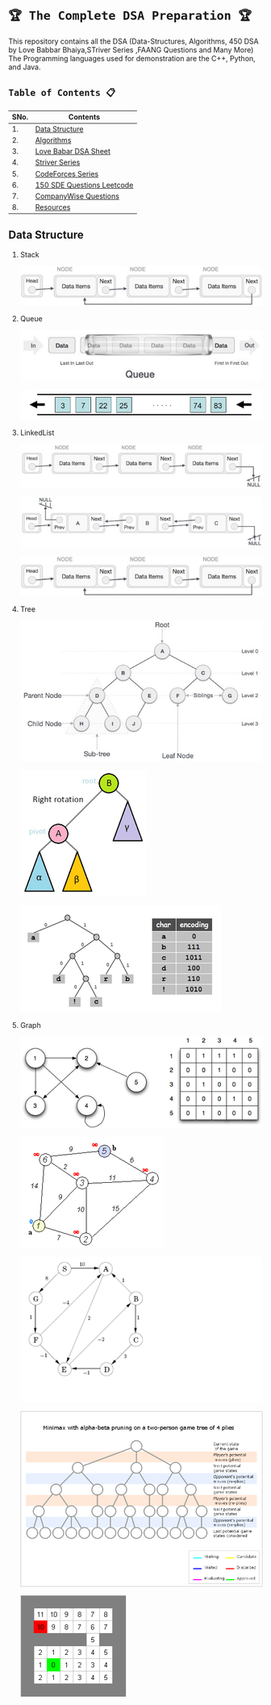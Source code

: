 # `🏆 The Complete DSA Preparation 🏆`

This repository contains all the DSA (Data-Structures, Algorithms, 450 DSA by Love Babbar Bhaiya,STriver Series ,FAANG Questions and Many More)
The Programming languages used for demonstration are the C++, Python, and Java.

## `Table of Contents 📋`
| **SNo.** | **Contents** |
| -------  | ------------ |
| 1.       | [Data Structure](https://github.com/mrpawan-gupta/DSA-inNout/tree/main/1%5D.%20Data%20Structures) |
| 2.       | [Algorithms](https://github.com/mrpawan-gupta/DSA-inNout/tree/main/2%5D.%20Algorithms) |
| 3.       | [Love Babar DSA Sheet](https://github.com/mrpawan-gupta/DSA-inNout/tree/main/3%5D.%20Love%20Babbar%20DSA%20Sheet) |
| 4.       | [Striver Series](https://github.com/mrpawan-gupta/DSA-inNout/tree/main/4%5D.%20Striver%20Series) |
| 5.       | [CodeForces Series](https://github.com/mrpawan-gupta/DSA-inNout/tree/main/5%5D.%20CodeForces%20Series) |
| 6.       | [150 SDE Questions Leetcode]() |
| 7.       | [CompanyWise Questions](https://github.com/mrpawan-gupta/DSA-inNout/tree/main/7%5D.%20CompanyWise%20Questions) |
| 8.       | [Resources]() |


## Data Structure

1. Stack

	![Preview](Resources/Images/singly_circular_linked_list.jpg)

2. Queue

	![Preview](Resources/Images/queue.jpg)

	![Preview](Resources/Images/priorityqueue.png)

3. LinkedList
	
	![Preview](Resources/Images/linked_list.jpg)
	
	![Preview](Resources/Images/doubly_linked_list.jpg)
		
	![Preview](Resources/Images/singly_circular_linked_list.jpg)
	

4. Tree

	![Preview](Resources/Images/binary_tree.jpg)

	![Preview](Resources/Images/avl.gif)

	![Preview](Resources/Images/huffman.png)
	

5. Graph

	![Preview](Resources/Images/graph_adjacent_matrix.png)

	![Preview](Resources/Images/dijkstra.gif)

	![Preview](Resources/Images/bellman_ford.gif)

	![Preview](Resources/Images/mini-max.gif)

	![Preview](Resources/Images/a-star.gif)
